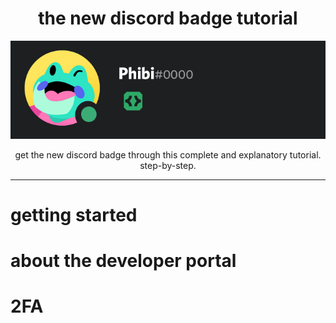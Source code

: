 <h1 align="center">
    the new discord badge tutorial
</h1>

<p align="center">
    <a href="https://support-dev.discord.com/hc/en-us/articles/10113997751447-Active-Developer-Badge">
        <img src="./images/badge-profile.png" alt="Active Developer Badge"></img>
    </a>
</p>

<p align="center">
    get the new discord badge through this complete and explanatory tutorial. step-by-step.
</p>

---

# getting started

# about the developer portal

# 2FA
